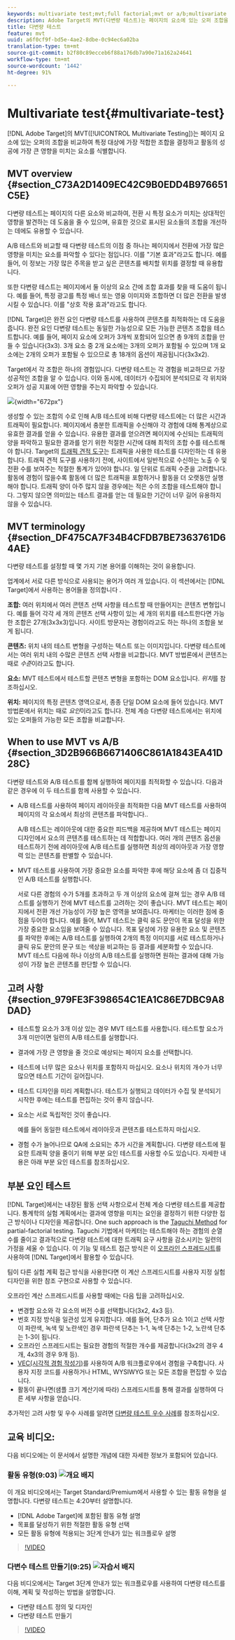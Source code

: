 ```yaml
---
keywords: multivariate test;mvt;full factorial;mvt or a/b;multivariate a/b;traffic estimator;when to use mvt;mvt considerations;multivariate;partial-factorial;partial factorial;full-factorial
description: Adobe Target의 MVT(다변량 테스트)는 페이지의 요소에 있는 오퍼 조합을 비교하여 특정 대상에 대해 성과가 가장 좋은 조합을 판별하고 활동의 성공에 영향을 가장 많이 주는 요소를 식별합니다.
title: 다변량 테스트
feature: mvt
uuid: a6f0cf9f-bd5e-4ae2-8dbe-0c94ec6a02ba
translation-type: tm+mt
source-git-commit: b2f80c89ecceb6f88a176db7a90e71a162a24641
workflow-type: tm+mt
source-wordcount: '1442'
ht-degree: 91%

---
```



# Multivariate test{#multivariate-test}

[!DNL Adobe Target]의 MVT([!UICONTROL Multivariate Testing])는 페이지 요소에 있는 오퍼의 조합을 비교하여 특정 대상에 가장 적합한 조합을 결정하고 활동의 성공에 가장 큰 영향을 미치는 요소를 식별합니다.

## MVT overview {#section_C73A2D1409EC42C9B0EDD4B976651C5E}

다변량 테스트는 페이지의 다른 요소와 비교하여, 전환 시 특정 요소가 미치는 상대적인 영향을 발견하는 데 도움을 줄 수 있으며, 유효한 것으로 표시된 요소들의 조합을 개선하는 데에도 유용할 수 있습니다.

A/B 테스트와 비교할 때 다변량 테스트의 이점 중 하나는 페이지에서 전환에 가장 많은 영향을 미치는 요소를 파악할 수 있다는 점입니다. 이를 &quot;기본 효과&quot;라고도 합니다. 예를 들어, 이 정보는 가장 많은 주목을 받고 싶은 콘텐츠를 배치할 위치를 결정할 때 유용합니다.

또한 다변량 테스트는 페이지에서 둘 이상의 요소 간에 조합 효과를 찾을 때 도움이 됩니다. 예를 들어, 특정 광고를 특정 배너 또는 영웅 이미지와 조합하면 더 많은 전환을 발생시킬 수 있습니다. 이를 &quot;상호 작용 효과&quot;라고도 합니다.

[!DNL Target]은 완전 요인 다변량 테스트를 사용하여 콘텐츠를 최적화하는 데 도움을 줍니다. 완전 요인 다변량 테스트는 동일한 가능성으로 모든 가능한 콘텐츠 조합을 테스트합니다. 예를 들어, 페이지 요소에 오퍼가 3개씩 포함되어 있으면 총 9개의 조합을 만들 수 있습니다(3x3). 3개 요소 중 2개 요소에는 3개의 오퍼가 포함될 수 있으며 1개 요소에는 2개의 오퍼가 포함될 수 있으므로 총 18개의 옵션이 제공됩니다(3x3x2).

Target에서 각 조합은 하나의 경험입니다. 다변량 테스트는 각 경험을 비교하므로 가장 성공적인 조합을 알 수 있습니다. 이와 동시에, 데이터가 수집되어 분석되므로 각 위치와 오퍼가 성공 지표에 어떤 영향을 주는지 파악할 수 있습니다.

![](assets/multivariate.png){width=&quot;672px&quot;}

생성할 수 있는 조합의 수로 인해 A/B 테스트에 비해 다변량 테스트에는 더 많은 시간과 트래픽이 필요합니다. 페이지에서 충분한 트래픽을 수신해야 각 경험에 대해 통계상으로 유효한 결과를 얻을 수 있습니다. 유용한 결과를 얻으려면 페이지에 수신되는 트래픽의 양을 파악하고 필요한 결과를 얻기 위한 적절한 시간에 대해 최적의 조합 수를 테스트해야 합니다. Target의 [트래픽 견적 도구](../../c-activities/c-multivariate-testing/t-create-multivariate-test/traffic-estimator.md#task_71AA6922AFD447EA8C5E610A78ABA714)는 트래픽을 사용한 테스트를 디자인하는 데 유용합니다. 트래픽 견적 도구를 사용하기 전에, 사이트에서 일반적으로 수신하는 노출 수 및 전환 수를 보여주는 적절한 통계가 있어야 합니다. 일 단위로 트래픽 수준을 고려합니다. 활동에 경험이 많을수록 활동에 더 많은 트래픽을 포함하거나 활동을 더 오랫동안 실행해야 합니다. 트래픽 양이 아주 많지 않을 경우에는 적은 수의 조합을 테스트해야 합니다. 그렇지 않으면 의미있는 테스트 결과를 얻는 데 필요한 기간이 너무 길어 유용하지 않을 수 있습니다.

## MVT terminology {#section_DF475CA7F34B4CFDB7BE7363761D64AE}

다변량 테스트를 설정할 때 몇 가지 기본 용어를 이해하는 것이 유용합니다.

업계에서 서로 다른 방식으로 사용되는 용어가 여러 개 있습니다. 이 섹션에서는 [!DNL Target]에서 사용하는 용어들을 정의합니다 .

**조합:** 여러 위치에서 여러 콘텐츠 선택 사항을 테스트할 때 만들어지는 콘텐츠 변형입니다. 예를 들어 각각 세 개의 콘텐츠 선택 사항이 있는 세 개의 위치를 테스트한다면 가능한 조합은 27개(3x3x3)입니다. 사이트 방문자는 경험이라고도 하는 하나의 조합을 보게 됩니다.

**콘텐츠:** 위치 내의 테스트 변형을 구성하는 텍스트 또는 이미지입니다. 다변량 테스트에서는 여러 위치 내의 수많은 콘텐츠 선택 사항을 비교합니다. MVT 방법론에서 콘텐츠는 때로 *수준*&#x200B;이라고도 합니다.

**요소:** MVT 테스트에서 테스트할 콘텐츠 변형을 포함하는 DOM 요소입니다. *위치*&#x200B;를 참조하십시오.

**위치:** 페이지의 특정 콘텐츠 영역으로서, 종종 단일 DOM 요소에 들어 있습니다. MVT 방법론에서 위치는 때로 *요인*&#x200B;이라고도 합니다. 전체 계승 다변량 테스트에서는 위치에 있는 오퍼들의 가능한 모든 조합을 비교합니다.

## When to use MVT vs A/B {#section_3D2B966B6671406C861A1843EA41D28C}

다변량 테스트와 A/B 테스트를 함께 실행하여 페이지를 최적화할 수 있습니다. 다음과 같은 경우에 이 두 테스트를 함께 사용할 수 있습니다.

* A/B 테스트를 사용하여 페이지 레이아웃을 최적화한 다음 MVT 테스트를 사용하여 페이지의 각 요소에서 최상의 콘텐츠를 파악합니다..

   A/B 테스트는 레이아웃에 대한 중요한 피드백을 제공하며 MVT 테스트는 페이지 디자인에서 요소의 콘텐츠를 테스트하는 데 적합합니다. 여러 개의 콘텐츠 옵션을 테스트하기 전에 레이아웃에 A/B 테스트를 실행하면 최상의 레이아웃과 가장 영향력 있는 콘텐츠를 판별할 수 있습니다.

* MVT 테스트를 사용하여 가장 중요한 요소를 파악한 후에 해당 요소에 좀 더 집중적인 A/B 테스트를 실행합니다.

   서로 다른 경험의 수가 5개를 초과하고 두 개 이상의 요소에 걸쳐 있는 경우 A/B 테스트를 실행하기 전에 MVT 테스트를 고려하는 것이 좋습니다. MVT 테스트는 페이지에서 전환 개선 가능성이 가장 높은 영역을 보여줍니다. 마케터는 이러한 점에 중점을 두어야 합니다. 예를 들어, MVT 테스트는 클릭 유도 문안이 목표 달성을 위한 가장 중요한 요소임을 보여줄 수 있습니다. 목표 달성에 가장 유용한 요소 및 콘텐츠를 파악한 후에는 A/B 테스트를 실행하여 2개의 특정 이미지를 서로 테스트하거나 클릭 유도 문안의 문구 또는 색상을 비교하는 등 결과를 세분화할 수 있습니다. MVT 테스트 다음에 하나 이상의 A/B 테스트를 실행하면 원하는 결과에 대해 가능성이 가장 높은 콘텐츠를 판단할 수 있습니다.

## 고려 사항 {#section_979FE3F398654C1EA1C86E7DBC9A8DAD}

* 테스트할 요소가 3개 이상 있는 경우 MVT 테스트를 사용합니다. 테스트할 요소가 3개 미만이면 일련의 A/B 테스트를 실행합니다.
* 결과에 가장 큰 영향을 줄 것으로 예상되는 페이지 요소를 선택합니다.
* 테스트에 너무 많은 요소나 위치를 포함하지 마십시오. 요소나 위치의 개수가 너무 많으면 테스트 기간이 길어집니다.
* 테스트 디자인을 미리 계획합니다. 테스트가 실행되고 데이터가 수집 및 분석되기 시작한 후에는 테스트를 편집하는 것이 좋지 않습니다.
* 요소는 서로 독립적인 것이 좋습니다.

   예를 들어 동일한 테스트에서 레이아웃과 콘텐츠를 테스트하지 마십시오.

* 경험 수가 늘어나므로 QA에 소요되는 추가 시간을 계획합니다. 다변량 테스트에 필요한 트래픽 양을 줄이기 위해 부분 요인 테스트를 사용할 수도 있습니다. 자세한 내용은 아래 부분 요인 테스트를 참조하십시오.

## 부분 요인 테스트

[!DNL Target]에서는 내장된 활동 선택 사항으로서 전체 계승 다변량 테스트를 제공합니다. 통계학의 실험 계획에서는 결과에 영향을 미치는 요인을 결정하기 위한 다양한 접근 방식이나 디자인을 제공합니다. One such approach is the [Taguchi Method](https://en.wikipedia.org/wiki/Taguchi_methods) for partial-factorial testing. Taguchi 기법에서 마케터는 테스트해야 하는 경험의 순열 수를 줄이고 결과적으로 다변량 테스트에 대한 트래픽 요구 사항을 감소시키는 일련의 가정을 세울 수 있습니다. 이 기능 및 테스트 접근 방식은 이 [오프라인 스프레드시트](/help/assets/MVT-Taguchi-Partial-Factorial-Design-02102017.xlsx)를 사용하여 [!DNL Target]에서 활용할 수 있습니다.

팀이 다른 실험 계획 접근 방식을 사용한다면 이 계산 스프레드시트를 사용자 지정 실험 디자인을 위한 참조 구현으로 사용할 수 있습니다.

오프라인 계산 스프레드시트를 사용할 때에는 다음 팁을 고려하십시오.

* 변경할 요소와 각 요소의 버전 수를 선택합니다(3x2, 4x3 등).
* 번호 지정 방식을 일관성 있게 유지합니다. 예를 들어, 단추가 요소 1이고 선택 사항이 파란색, 녹색 및 노란색인 경우 파란색 단추는 1-1, 녹색 단추는 1-2, 노란색 단추는 1-3이 됩니다.
* 오프라인 스프레드시트는 필요한 경험의 적절한 개수를 제공합니다(3x2의 경우 4개, 4x3의 경우 9개 등).
* [VEC(시각적 경험 작성기)](/help/c-experiences/experiences.md)를 사용하여 A/B 워크플로우에서 경험을 구축합니다. 사용자 지정 코드를 사용하거나 HTML, WYSIWYG 또는 모든 조합을 편집할 수 있습니다.
* 활동이 끝나면(샘플 크기 계산기에 따라) 스프레드시트를 통해 결과를 실행하여 다른 세부 사항을 얻습니다.

추가적인 고려 사항 및 우수 사례를 알려면 [다변량 테스트 우수 사례](../../c-activities/c-multivariate-testing/best-practices.md#reference_53635817FFB741EF8C4E56CC70688EDD)를 참조하십시오.

## 교육 비디오:

다음 비디오에는 이 문서에서 설명한 개념에 대한 자세한 정보가 포함되어 있습니다.

### 활동 유형(9:03) ![개요 배지](/help/assets/overview.png)

이 개요 비디오에서는 Target Standard/Premium에서 사용할 수 있는 활동 유형을 설명합니다. 다변량 테스트는 4:20부터 설명합니다.

* [!DNL Adobe Target]에 포함된 활동 유형 설명
* 목표를 달성하기 위한 적절한 활동 유형 선택
* 모든 활동 유형에 적용되는 3단계 안내가 있는 워크플로우 설명

>[!VIDEO](https://video.tv.adobe.com/v/17386)

### 다변수 테스트 만들기(9:25) ![자습서 배지](/help/assets/tutorial.png)

다음 비디오에서는 Target 3단계 안내가 있는 워크플로우를 사용하여 다변량 테스트를 이해, 계획 및 작성하는 방법을 설명합니다.

* 다변량 테스트 정의 및 디자인
* 다변량 테스트 만들기

>[!VIDEO](https://video.tv.adobe.com/v/17395)